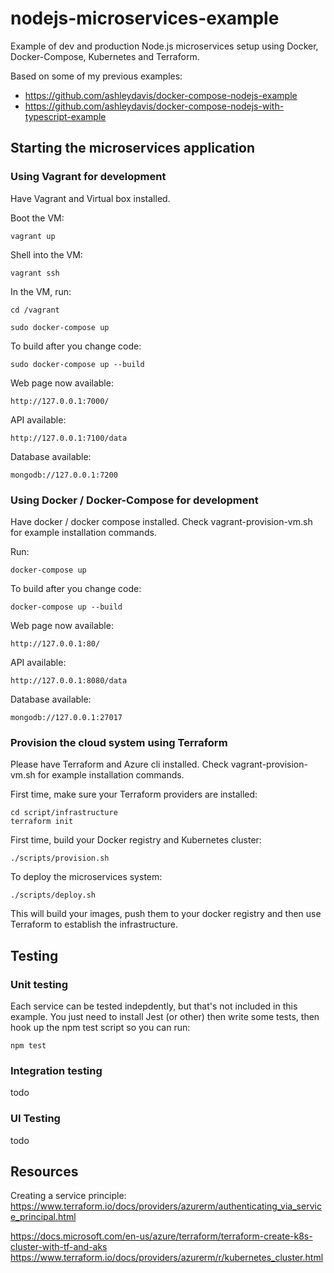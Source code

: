 # nodejs-microservices-example

Example of dev and production Node.js microservices setup using Docker, Docker-Compose, Kubernetes and Terraform.

Based on some of my previous examples:
- https://github.com/ashleydavis/docker-compose-nodejs-example
- https://github.com/ashleydavis/docker-compose-nodejs-with-typescript-example

## Starting the microservices application

### Using Vagrant for development

Have Vagrant and Virtual box installed.

Boot the VM:

    vagrant up

Shell into the VM:

    vagrant ssh

In the VM, run:

    cd /vagrant

    sudo docker-compose up

To build after you change code:

    sudo docker-compose up --build

Web page now available:

    http://127.0.0.1:7000/

API available:

    http://127.0.0.1:7100/data

Database available:

    mongodb://127.0.0.1:7200

### Using Docker / Docker-Compose for development

Have docker / docker compose installed.
Check vagrant-provision-vm.sh for example installation commands.

Run:

    docker-compose up

To build after you change code:

    docker-compose up --build

Web page now available:

    http://127.0.0.1:80/

API available:

    http://127.0.0.1:8080/data

Database available:

    mongodb://127.0.0.1:27017

### Provision the cloud system using Terraform

Please have Terraform and Azure cli installed.
Check vagrant-provision-vm.sh for example installation commands.

First time, make sure your Terraform providers are installed:

    cd script/infrastructure
    terraform init

First time, build your Docker registry and Kubernetes cluster:

    ./scripts/provision.sh

To deploy the microservices system:

    ./scripts/deploy.sh

This will build your images, push them to your docker registry and then use Terraform to establish the infrastructure.

## Testing

### Unit testing

Each service can be tested indepdently, but that's not included in this example.
You just need to install Jest (or other) then write some tests, then hook up the npm test script so you can run:

    npm test

### Integration testing

todo

### UI Testing

todo

## Resources

Creating a service principle:
https://www.terraform.io/docs/providers/azurerm/authenticating_via_service_principal.html

https://docs.microsoft.com/en-us/azure/terraform/terraform-create-k8s-cluster-with-tf-and-aks
https://www.terraform.io/docs/providers/azurerm/r/kubernetes_cluster.html